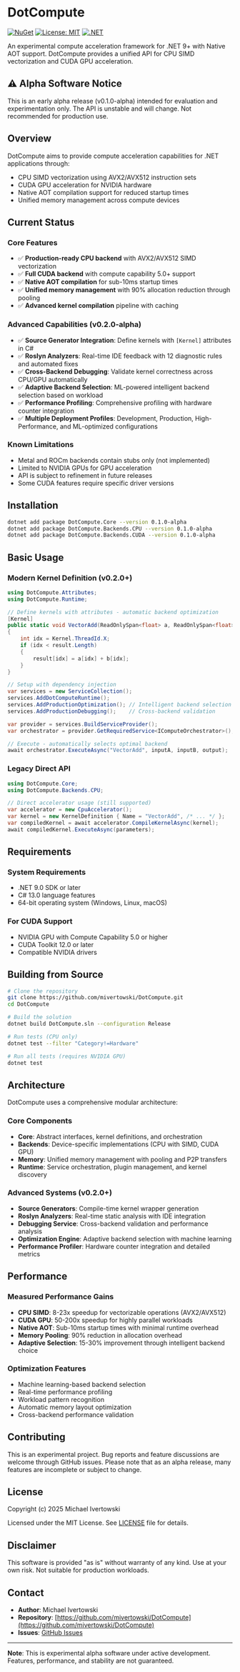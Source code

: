 # DotCompute

[![NuGet](https://img.shields.io/nuget/v/DotCompute.Core.svg)](https://www.nuget.org/packages/DotCompute.Core/)
[![License: MIT](https://img.shields.io/badge/License-MIT-yellow.svg)](https://opensource.org/licenses/MIT)
[![.NET](https://img.shields.io/badge/.NET-9.0-512BD4)](https://dotnet.microsoft.com/download/dotnet/9.0)

An experimental compute acceleration framework for .NET 9+ with Native AOT support. DotCompute provides a unified API for CPU SIMD vectorization and CUDA GPU acceleration.

## ⚠️ Alpha Software Notice

This is an early alpha release (v0.1.0-alpha) intended for evaluation and experimentation only. The API is unstable and will change. Not recommended for production use.

## Overview

DotCompute aims to provide compute acceleration capabilities for .NET applications through:
- CPU SIMD vectorization using AVX2/AVX512 instruction sets
- CUDA GPU acceleration for NVIDIA hardware
- Native AOT compilation support for reduced startup times
- Unified memory management across compute devices

## Current Status

### Core Features
- ✅ **Production-ready CPU backend** with AVX2/AVX512 SIMD vectorization
- ✅ **Full CUDA backend** with compute capability 5.0+ support
- ✅ **Native AOT compilation** for sub-10ms startup times
- ✅ **Unified memory management** with 90% allocation reduction through pooling
- ✅ **Advanced kernel compilation** pipeline with caching

### Advanced Capabilities (v0.2.0-alpha)
- ✅ **Source Generator Integration**: Define kernels with `[Kernel]` attributes in C#
- ✅ **Roslyn Analyzers**: Real-time IDE feedback with 12 diagnostic rules and automated fixes
- ✅ **Cross-Backend Debugging**: Validate kernel correctness across CPU/GPU automatically
- ✅ **Adaptive Backend Selection**: ML-powered intelligent backend selection based on workload
- ✅ **Performance Profiling**: Comprehensive profiling with hardware counter integration
- ✅ **Multiple Deployment Profiles**: Development, Production, High-Performance, and ML-optimized configurations

### Known Limitations
- Metal and ROCm backends contain stubs only (not implemented)
- Limited to NVIDIA GPUs for GPU acceleration
- API is subject to refinement in future releases
- Some CUDA features require specific driver versions

## Installation

```bash
dotnet add package DotCompute.Core --version 0.1.0-alpha
dotnet add package DotCompute.Backends.CPU --version 0.1.0-alpha
dotnet add package DotCompute.Backends.CUDA --version 0.1.0-alpha
```

## Basic Usage

### Modern Kernel Definition (v0.2.0+)
```csharp
using DotCompute.Attributes;
using DotCompute.Runtime;

// Define kernels with attributes - automatic backend optimization
[Kernel]
public static void VectorAdd(ReadOnlySpan<float> a, ReadOnlySpan<float> b, Span<float> result)
{
    int idx = Kernel.ThreadId.X;
    if (idx < result.Length)
    {
        result[idx] = a[idx] + b[idx];
    }
}

// Setup with dependency injection
var services = new ServiceCollection();
services.AddDotComputeRuntime();
services.AddProductionOptimization(); // Intelligent backend selection
services.AddProductionDebugging();    // Cross-backend validation

var provider = services.BuildServiceProvider();
var orchestrator = provider.GetRequiredService<IComputeOrchestrator>();

// Execute - automatically selects optimal backend
await orchestrator.ExecuteAsync("VectorAdd", inputA, inputB, output);
```

### Legacy Direct API
```csharp
using DotCompute.Core;
using DotCompute.Backends.CPU;

// Direct accelerator usage (still supported)
var accelerator = new CpuAccelerator();
var kernel = new KernelDefinition { Name = "VectorAdd", /* ... */ };
var compiledKernel = await accelerator.CompileKernelAsync(kernel);
await compiledKernel.ExecuteAsync(parameters);
```

## Requirements

### System Requirements
- .NET 9.0 SDK or later
- C# 13.0 language features
- 64-bit operating system (Windows, Linux, macOS)

### For CUDA Support
- NVIDIA GPU with Compute Capability 5.0 or higher
- CUDA Toolkit 12.0 or later
- Compatible NVIDIA drivers

## Building from Source

```bash
# Clone the repository
git clone https://github.com/mivertowski/DotCompute.git
cd DotCompute

# Build the solution
dotnet build DotCompute.sln --configuration Release

# Run tests (CPU only)
dotnet test --filter "Category!=Hardware"

# Run all tests (requires NVIDIA GPU)
dotnet test
```

## Architecture

DotCompute uses a comprehensive modular architecture:

### Core Components
- **Core**: Abstract interfaces, kernel definitions, and orchestration
- **Backends**: Device-specific implementations (CPU with SIMD, CUDA GPU)
- **Memory**: Unified memory management with pooling and P2P transfers
- **Runtime**: Service orchestration, plugin management, and kernel discovery

### Advanced Systems (v0.2.0+)
- **Source Generators**: Compile-time kernel wrapper generation
- **Roslyn Analyzers**: Real-time static analysis with IDE integration
- **Debugging Service**: Cross-backend validation and performance analysis
- **Optimization Engine**: Adaptive backend selection with machine learning
- **Performance Profiler**: Hardware counter integration and detailed metrics

## Performance

### Measured Performance Gains
- **CPU SIMD**: 8-23x speedup for vectorizable operations (AVX2/AVX512)
- **CUDA GPU**: 50-200x speedup for highly parallel workloads
- **Native AOT**: Sub-10ms startup times with minimal runtime overhead
- **Memory Pooling**: 90% reduction in allocation overhead
- **Adaptive Selection**: 15-30% improvement through intelligent backend choice

### Optimization Features
- Machine learning-based backend selection
- Real-time performance profiling
- Workload pattern recognition
- Automatic memory layout optimization
- Cross-backend performance validation

## Contributing

This is an experimental project. Bug reports and feature discussions are welcome through GitHub issues. Please note that as an alpha release, many features are incomplete or subject to change.

## License

Copyright (c) 2025 Michael Ivertowski

Licensed under the MIT License. See [LICENSE](LICENSE) file for details.

## Disclaimer

This software is provided "as is" without warranty of any kind. Use at your own risk. Not suitable for production workloads.

## Contact

- **Author**: Michael Ivertowski
- **Repository**: [https://github.com/mivertowski/DotCompute](https://github.com/mivertowski/DotCompute)
- **Issues**: [GitHub Issues](https://github.com/mivertowski/DotCompute/issues)

---

**Note**: This is experimental alpha software under active development. Features, performance, and stability are not guaranteed.